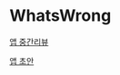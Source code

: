 # WhatsWrong
[앱 중간리뷰](https://www.miricanvas.com/v/1osi3e)

[앱 초안](https://www.figma.com/file/5gHaMSPmlgdq7IQ6iSH81b/%EC%B4%88%EC%95%88?node-id=0%3A1)
